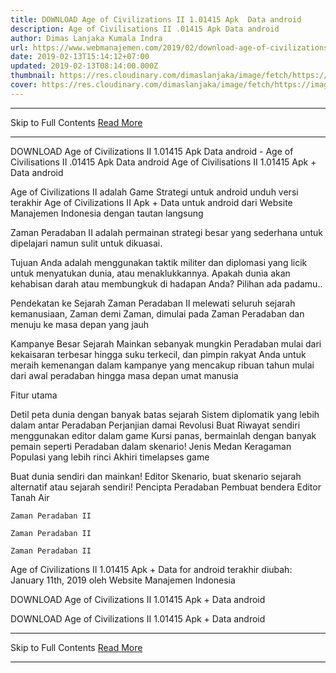 ```yaml
---
title: DOWNLOAD Age of Civilizations II 1.01415 Apk  Data android
description: Age of Civilisations II .01415 Apk Data android
author: Dimas Lanjaka Kumala Indra
url: https://www.webmanajemen.com/2019/02/download-age-of-civilizations-ii-101415.html
date: 2019-02-13T15:14:12+07:00
updated: 2019-02-13T08:14:00.000Z
thumbnail: https://res.cloudinary.com/dimaslanjaka/image/fetch/https://image.revdl.com/2019/age-of-civilizations-ii-1.png
cover: https://res.cloudinary.com/dimaslanjaka/image/fetch/https://image.revdl.com/2019/age-of-civilizations-ii-1.png
---
```


<hr/> Skip to Full Contents <a href="https://www.webmanajemen.com/2019/02/download-age-of-civilizations-ii-101415.html" rel="follow" class="button" id="read-more">Read More</a> <hr/> DOWNLOAD Age of Civilizations II 1.01415 Apk  Data android - Age of Civilisations II .01415 Apk Data android Age of Civilisations II 1.01415 Apk + Data android 
  
  
  
  Age of Civilizations II adalah Game Strategi untuk android 
 unduh versi terakhir Age of Civilizations II Apk + Data untuk android dari Website Manajemen Indonesia dengan tautan langsung 
  
  Zaman Peradaban II adalah permainan strategi besar yang sederhana untuk dipelajari namun sulit untuk dikuasai. 
  
  Tujuan Anda adalah menggunakan taktik militer dan diplomasi yang licik untuk menyatukan dunia, atau menaklukkannya. 
 Apakah dunia akan kehabisan darah atau membungkuk di hadapan Anda?  Pilihan ada padamu.. 
  
  Pendekatan ke Sejarah 
 Zaman Peradaban II melewati seluruh sejarah kemanusiaan, Zaman demi Zaman, dimulai pada Zaman Peradaban dan menuju ke masa depan yang jauh 
  
  Kampanye Besar Sejarah 
 Mainkan sebanyak mungkin Peradaban mulai dari kekaisaran terbesar hingga suku terkecil, dan pimpin rakyat Anda untuk meraih kemenangan dalam kampanye yang mencakup ribuan tahun mulai dari awal peradaban hingga masa depan umat manusia 
  
  Fitur utama 
  
  Detil peta dunia dengan banyak batas sejarah 
 Sistem diplomatik yang lebih dalam antar Peradaban 
 Perjanjian damai 
 Revolusi 
 Buat Riwayat sendiri menggunakan editor dalam game 
 Kursi panas, bermainlah dengan banyak pemain seperti Peradaban dalam skenario! 
 Jenis Medan 
 Keragaman Populasi yang lebih rinci 
 Akhiri timelapses game 
  
  Buat dunia sendiri dan mainkan! 
 Editor Skenario, buat skenario sejarah alternatif atau sejarah sendiri! 
 Pencipta Peradaban 
 Pembuat bendera 
 Editor Tanah Air 
  
    Zaman Peradaban II 
  
    Zaman Peradaban II 
  
    Zaman Peradaban II 
  
  Age of Civilizations II 1.01415 Apk + Data for android terakhir diubah: January 11th, 2019 oleh Website Manajemen Indonesia 
  
  
  
DOWNLOAD Age of Civilizations II 1.01415 Apk + Data android
  
 DOWNLOAD Age of Civilizations II 1.01415 Apk + Data android <hr/> Skip to Full Contents <a href="https://www.webmanajemen.com/2019/02/download-age-of-civilizations-ii-101415.html" rel="follow" class="button" id="read-more">Read More</a> <hr/>